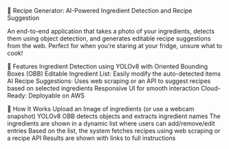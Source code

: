 🥗 Recipe Generator: AI-Powered Ingredient Detection and Recipe Suggestion

An end-to-end application that takes a photo of your ingredients, detects them using object detection, and generates editable recipe suggestions from the web. Perfect for when you’re staring at your fridge, unsure what to cook!

📸 Features
Ingredient Detection using YOLOv8 with Oriented Bounding Boxes (OBB)
Editable Ingredient List: Easily modify the auto-detected items
AI Recipe Suggestions: Uses web scraping or an API to suggest recipes based on selected ingredients
Responsive UI for smooth interaction
Cloud-Ready: Deployable on AWS

🧩 How It Works
Upload an Image of ingredients (or use a webcam snapshot)
YOLOv8 OBB detects objects and extracts ingredient names
The ingredients are shown in a dynamic list where users can add/remove/edit entries
Based on the list, the system fetches recipes using web scraping or a recipe API
Results are shown with links to full instructions
